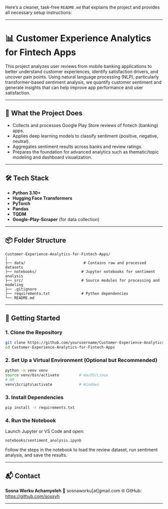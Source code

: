 Here’s a cleaner, task-free `README.md` that explains the project and provides all necessary setup instructions:

---

# 📊 Customer Experience Analytics for Fintech Apps

This project analyzes user reviews from mobile banking applications to better understand customer experiences, identify satisfaction drivers, and uncover pain points. Using natural language processing (NLP), particularly transformer-based sentiment analysis, we quantify customer sentiment and generate insights that can help improve app performance and user satisfaction.

---

## 🧠 What the Project Does

* Collects and processes Google Play Store reviews of fintech (banking) apps.
* Applies deep learning models to classify sentiment (positive, negative, neutral).
* Aggregates sentiment results across banks and review ratings.
* Prepares the foundation for advanced analytics such as thematic/topic modeling and dashboard visualization.

---

## 🛠 Tech Stack

* **Python 3.10+**
* **Hugging Face Transformers**
* **PyTorch**
* **Pandas**
* **TQDM**
* **Google-Play-Scraper** (for data collection)

---

## 📦 Folder Structure

```
Customer-Experience-Analytics-for-Fintech-Apps/
│
├── data/                          # Contains raw and processed datasets
├── notebooks/                    # Jupyter notebooks for sentiment analysis
├── src/                          # Source modules for processing and modeling
├── .gitignore
├── requirements.txt              # Python dependencies
└── README.md
```

---

## 🚀 Getting Started

### 1. Clone the Repository

```bash
git clone https://github.com/yourusername/Customer-Experience-Analytics-for-Fintech-Apps.git
cd Customer-Experience-Analytics-for-Fintech-Apps
```

### 2. Set Up a Virtual Environment (Optional but Recommended)

```bash
python -m venv venv
source venv/bin/activate         # macOS/Linux
# OR
venv\Scripts\activate            # Windows
```

### 3. Install Dependencies

```bash
pip install -r requirements.txt
```

### 4. Run the Notebook

Launch Jupyter or VS Code and open:

```text
notebooks/sentiment_analysis.ipynb
```

Follow the steps in the notebook to load the review dataset, run sentiment analysis, and save the results.

---

## 📬 Contact

**Sosna Worku Achamyeleh**
📧 sosnaworku\[at]gmail.com
🌐 GitHub: https://github.com/sossyh

---
